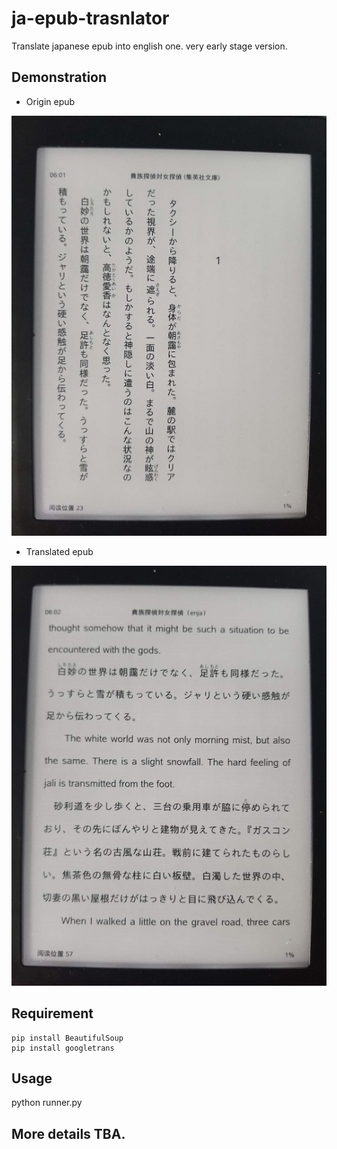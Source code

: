 # ja-epub-trasnlator
Translate japanese epub into english one.
very early stage version.


Demonstration 
--
- Origin epub

![avatar](res/ja.jpg)

- Translated epub

![avatar](res/enja.jpg)


Requirement
--
```
pip install BeautifulSoup
pip install googletrans
```


Usage
--
python runner.py

More details TBA.
--
